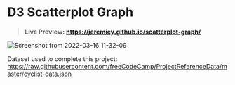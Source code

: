 # D3 Scatterplot Graph

> **Live Preview: <https://jeremiey.github.io/scatterplot-graph/>**

![Screenshot from 2022-03-16 11-32-09](https://user-images.githubusercontent.com/87664239/158570763-ea966cba-8380-4676-b3a8-94ca575518ac.png)

Dataset used to complete this project: <https://raw.githubusercontent.com/freeCodeCamp/ProjectReferenceData/master/cyclist-data.json>
